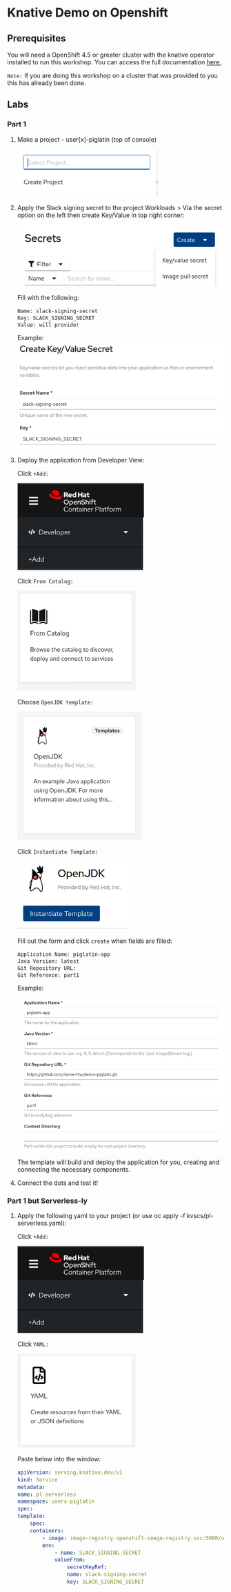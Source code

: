 # Knative Demo on Openshift

## Prerequisites

You will need a OpenShift 4.5 or greater cluster with the knative operator installed to run this workshop. You can access the full documentation [here.](https://docs.openshift.com/container-platform/4.7/serverless/admin_guide/installing-knative-serving.html)

`Note:` If you are doing this workshop on a cluster that was provided to you this has already been done.

## Labs

### Part 1

1. Make a project - user[x]-piglatin (top of console)

    ![makeprojectimage](images/create_project.png)

2. Apply the Slack signing secret to the project
Workloads > Via the secret option on the left then create Key/Value in top right corner:

    ![secretimage](images/secrets.png)

    Fill with the following:

    ```shell
    Name: slack-signing-secret
    Key: SLACK_SIGNING_SECRET
    Value: will provide!
    ```

    Example:
    ![secretimage2](images/secrets2.png)

3. Deploy the application from Developer View:

    Click `+Add:`

    ![add](images/add.png)

    Click `From Catalog:`

    ![fromcatalog](images/from_catalog.png)

    Choose `OpenJDK template:`

    ![openjdk](images/openjdk_templates.png)

    Click `Instantiate Template:`

    ![instantiate](images/instantiate.png)

    Fill out the form and click `create` when fields are filled:

    ```shell
    Application Name: piglatin-app
    Java Version: latest
    Git Repository URL:
    Git Reference: part1
    ```

    Example:
    
    ![images](images/eventdriven.png)

    The template will build and deploy the application for you, creating and connecting the necessary components.

4. Connect the dots and test it!

### Part 1 but Serverless-ly

1. Apply the following yaml to your project (or use oc apply -f kvscs/pl-serverless.yaml):

    Click `+Add:`

    ![add](images/add.png)

    Click `YAML:`

    ![add](images/yaml.png)

    Paste below into the window:

    ```yaml
    apiVersion: serving.knative.dev/v1
    kind: Service
    metadata:
    name: pl-serverless
    namespace: userx-piglatin
    spec:
    template:
        spec:
        containers:
            - image: image-registry.openshift-image-registry.svc:5000/userx-piglatin/demo-piglatin:latest
            env:
                - name: SLACK_SIGNING_SECRET
                valueFrom:
                    secretKeyRef:
                    name: slack-signing-secret
                    key: SLACK_SIGNING_SECRET
    ```
